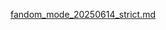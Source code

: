 [fandom_mode_20250614_strict.md](https://github.com/user-attachments/files/20785382/fandom_mode_20250614_strict.md)
